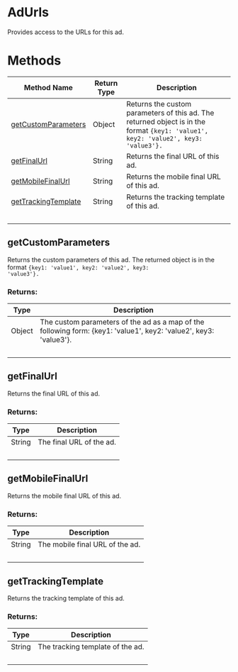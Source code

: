 # AdUrls
Provides access to the URLs for this ad.

# Methods
|Method Name|Return Type|Description|
|-|-|-
[getCustomParameters](#getcustomparameters)|Object|Returns the custom parameters of this ad. The returned object is in the format <code>{key1: 'value1', key2: 'value2', key3: 'value3'}.</code><br />
[getFinalUrl](#getfinalurl)|String|Returns the final URL of this ad.<br />
[getMobileFinalUrl](#getmobilefinalurl)|String|Returns the mobile final URL of this ad.<br />
[getTrackingTemplate](#gettrackingtemplate)|String|Returns the tracking template of this ad.<br />
&nbsp;|&nbsp;|&nbsp;

## <a name="getcustomparameters"></a>getCustomParameters
Returns the custom parameters of this ad. The returned object is in the format <code>{key1: 'value1', key2: 'value2', key3: 'value3'}.</code>

### Returns:
|Type|Description|
|-|-
Object|The custom parameters of the ad as a map of the following form: {key1: 'value1', key2: 'value2', key3: 'value3'}.
&nbsp;|&nbsp;
## <a name="getfinalurl"></a>getFinalUrl
Returns the final URL of this ad.

### Returns:
|Type|Description|
|-|-
String|The final URL of the ad.
&nbsp;|&nbsp;
## <a name="getmobilefinalurl"></a>getMobileFinalUrl
Returns the mobile final URL of this ad.

### Returns:
|Type|Description|
|-|-
String|The mobile final URL of the ad.
&nbsp;|&nbsp;
## <a name="gettrackingtemplate"></a>getTrackingTemplate
Returns the tracking template of this ad.

### Returns:
|Type|Description|
|-|-
String|The tracking template of the ad.
&nbsp;|&nbsp;
